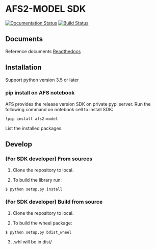 # AFS2-MODEL SDK

[![Documentation Status](https://readthedocs.org/projects/afs-sdk/badge/?version=latest)](https://afs-sdk.readthedocs.io/en/latest/?badge=latest) [![Build Status](https://app.travis-ci.com/benchuang11046/afs2-model.svg?branch=master)](https://app.travis-ci.com/benchuang11046/afs2-model)


## Documents
Reference documents [Readthedocs](https://afs-sdk.readthedocs.io/en/latest/overview.html)


## Installation

Support python version 3.5 or later


### pip install on AFS notebook


AFS provides the release version SDK on private pypi server. Run the following command on notebook cell to install SDK:
 
```
!pip install afs2-model
```

List the installed packages.


## Develop


### (For SDK developer) From sources

1. Clone the repository to local.

2. To build the library run:
```
$ python setup.py install
```

### (For SDK developer) Build from source

1. Clone the repository to local.

2. To build the wheel package:
```
$ python setup.py bdist_wheel
```

3. .whl will be in dist/ 
